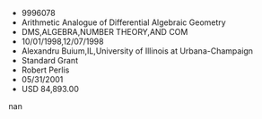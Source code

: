 
* 9996078
* Arithmetic Analogue of Differential Algebraic Geometry
* DMS,ALGEBRA,NUMBER THEORY,AND COM
* 10/01/1998,12/07/1998
* Alexandru Buium,IL,University of Illinois at Urbana-Champaign
* Standard Grant
* Robert Perlis
* 05/31/2001
* USD 84,893.00

nan
